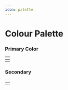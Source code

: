```yaml
---
icon: palette
---
```


# Colour Palette

### **Primary Color**

<table data-card-size="large" data-view="cards" data-full-width="false"><thead><tr><th></th></tr></thead><tbody><tr><td></td></tr></tbody></table>





### Secondary

<table data-card-size="large" data-view="cards" data-full-width="true"><thead><tr><th></th></tr></thead><tbody><tr><td></td></tr></tbody></table>









